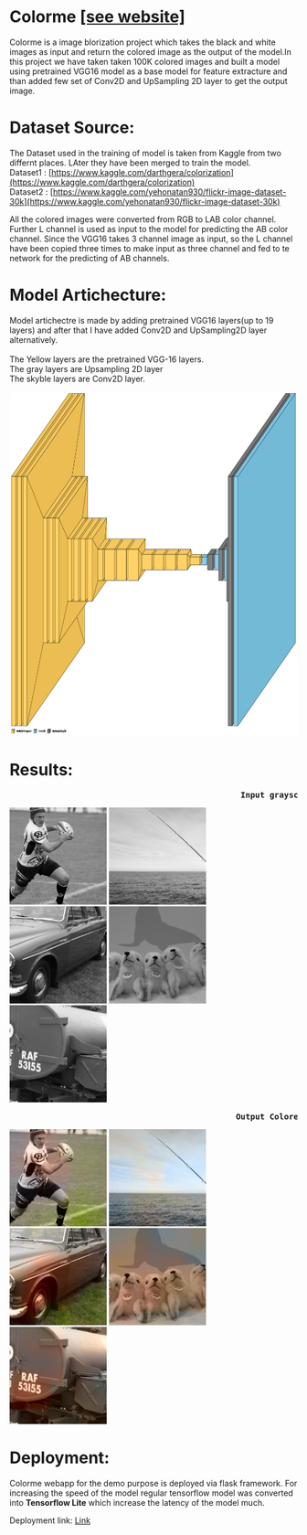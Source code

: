 # Colorme [[see website]](http://vipul02vns.pythonanywhere.com/)



Colorme is a image blorization project which takes the black and white images as input and return the colored image as the output of the model.In this project we have taken taken 100K colored images and built a model using pretrained VGG16 model as a base model for feature extracture and than added few set of Conv2D and UpSampling 2D layer to get the output image.




# Dataset Source:<br>

The Dataset used in the training of model is taken from Kaggle from  two differnt places. LAter they have been merged to train the model.<br>
Dataset1 : [https://www.kaggle.com/darthgera/colorization](https://www.kaggle.com/darthgera/colorization)<br>
Dataset2 : [https://www.kaggle.com/yehonatan930/flickr-image-dataset-30k](https://www.kaggle.com/yehonatan930/flickr-image-dataset-30k)<br>

All the colored images were converted from RGB to LAB color channel. Further L channel is used as input to the model for predicting the AB color channel.
Since the VGG16 takes 3 channel image as input, so the L channel have been copied three times to make input as three channel and fed to te network for the predicting of AB channels.


# Model Artichecture: <br>

Model artichectre is made by adding pretrained VGG16 layers(up to 19 layers) and after that I have added Conv2D and UpSampling2D layer alternatively.<br><br> 
The Yellow layers are the pretrained VGG-16 layers.<br>
The gray layers are Upsampling 2D layer<br>
The skyble layers are Conv2D layer.<br><br>
<img src='https://github.com/vishalsingha/Colorme/blob/main/model_artichecture_block.png?raw=true' height= 600px weidth = 900px >


# Results: <br>
<pre>          <b>                                      Input grayscale Image                                       </b></pre>
<p float="left">
<img src='https://github.com/vishalsingha/Colorme/blob/main/input/input1.jpg?raw=true' height= 170px weidth = 250px >
<img src='https://github.com/vishalsingha/Colorme/blob/main/input/input3.jpg?raw=true'  height= 170px weidth = 250px>
<img src='https://github.com/vishalsingha/Colorme/blob/main/input/input4.jpg?raw=truee'  height= 170px weidth = 250px>
<img src='https://github.com/vishalsingha/Colorme/blob/main/input/input5.jpg?raw=truee'  height= 170px weidth = 250px>
<img src='https://github.com/vishalsingha/Colorme/blob/main/input/input6.jpg?raw=truee'  height= 170px weidth = 250px>
</p>


<pre>       <b>                                        Output Colored Images                                       </b></pre>
<p float="left">
<img src='https://github.com/vishalsingha/Colorme/blob/main/output/res1.jpg?raw=truee'  height= 170px weidth = 250px>
<img src='https://github.com/vishalsingha/Colorme/blob/main/output/res3.jpg?raw=truee'  height= 170px weidth = 250px>
<img src='https://github.com/vishalsingha/Colorme/blob/main/output/res4.jpg?raw=truee'  height= 170px weidth = 250px>
<img src='https://github.com/vishalsingha/Colorme/blob/main/output/res5.jpg?raw=truee'  height= 170px weidth = 250px>
<img src='https://github.com/vishalsingha/Colorme/blob/main/output/res6.jpg?raw=truee'  height= 170px weidth = 250px>

</p>

# Deployment:
Colorme webapp for the demo purpose is deployed via flask framework. For increasing the speed of the model regular tensorflow model was converted into <b>Tensorflow Lite</b> which increase the latency of the model much.

Deployment link: [Link](http://vipul02vns.pythonanywhere.com/)




